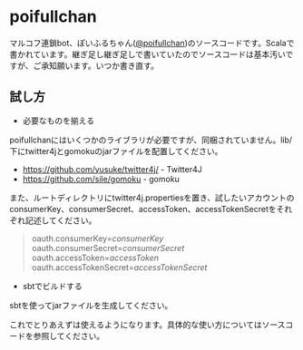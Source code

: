 # poifullchan

マルコフ連鎖bot、ぽいふるちゃん([@poifullchan](http://twitter.com/poifullchan))のソースコードです。Scalaで書かれています。継ぎ足し継ぎ足しで書いていたのでソースコードは基本汚いですが、ご承知願います。いつか書き直す。

## 試し方

* 必要なものを揃える

 poifullchanにはいくつかのライブラリが必要ですが、同梱されていません。lib/下にtwitter4jとgomokuのjarファイルを配置してください。

 + <https://github.com/yusuke/twitter4j/> - Twitter4J
 + <https://github.com/sile/gomoku> - gomoku

 また、ルートディレクトリにtwitter4j.propertiesを置き、試したいアカウントのconsumerKey、consumerSecret、accessToken、accessTokenSecretをそれぞれ記述してください。

 > oauth.consumerKey=*consumerKey*  
 > oauth.consumerSecret=*consumerSecret*  
 > oauth.accessToken=*accessToken*
 > oauth.accessTokenSecret=*accessTokenSecret*

* sbtでビルドする

 sbtを使ってjarファイルを生成してください。

 これでとりあえずは使えるようになります。具体的な使い方についてはソースコードを参照してください。
